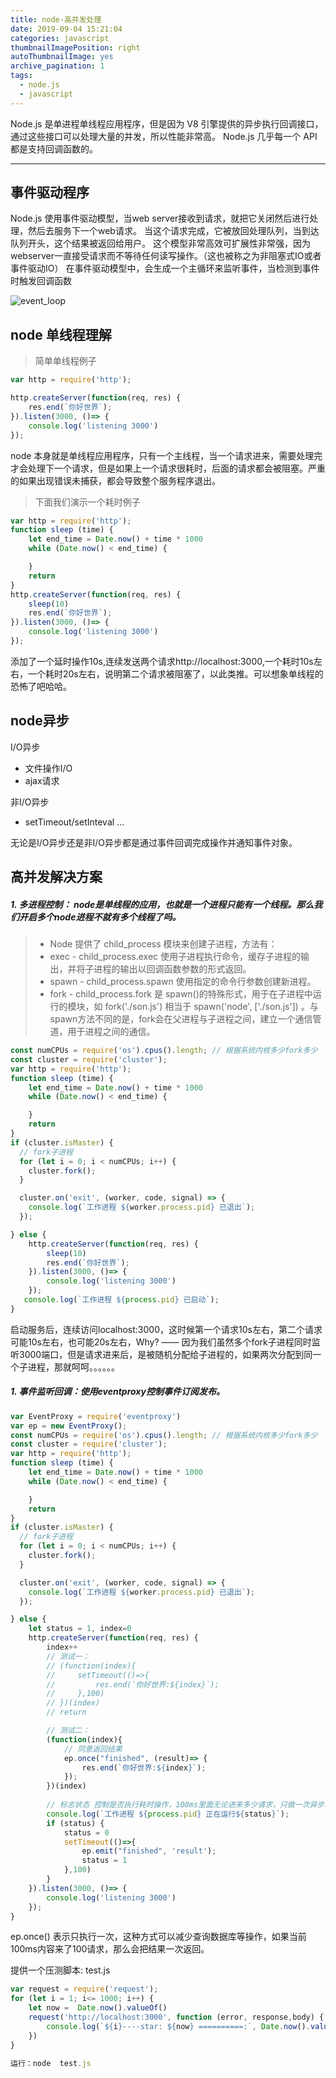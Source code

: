 ```yaml
---
title: node-高并发处理
date: 2019-09-04 15:21:04
categories: javascript
thumbnailImagePosition: right
autoThumbnailImage: yes
archive_pagination: 1
tags:
  - node.js
  - javascript
---
```


Node.js 是单进程单线程应用程序，但是因为 V8 引擎提供的异步执行回调接口，通过这些接口可以处理大量的并发，所以性能非常高。
Node.js 几乎每一个 API 都是支持回调函数的。
<!-- more -->

------

## 事件驱动程序

Node.js 使用事件驱动模型，当web server接收到请求，就把它关闭然后进行处理，然后去服务下一个web请求。
当这个请求完成，它被放回处理队列，当到达队列开头，这个结果被返回给用户。
这个模型非常高效可扩展性非常强，因为webserver一直接受请求而不等待任何读写操作。（这也被称之为非阻塞式IO或者事件驱动IO）
在事件驱动模型中，会生成一个主循环来监听事件，当检测到事件时触发回调函数

![event_loop](/images/event_loop.jpg)


## node 单线程理解

> 简单单线程例子

```javascript
var http = require('http');

http.createServer(function(req, res) {
    res.end(`你好世界`);
}).listen(3000, ()=> {
    console.log('listening 3000')
});
```
node 本身就是单线程应用程序，只有一个主线程，当一个请求进来，需要处理完才会处理下一个请求，但是如果上一个请求很耗时，后面的请求都会被阻塞。严重的如果出现错误未捕获，都会导致整个服务程序退出。

> 下面我们演示一个耗时例子

```javascript
var http = require('http');
function sleep (time) {
    let end_time = Date.now() + time * 1000
    while (Date.now() < end_time) {

    }
    return 
}
http.createServer(function(req, res) {
    sleep(10)
    res.end(`你好世界`);
}).listen(3000, ()=> {
    console.log('listening 3000')
});
```
添加了一个延时操作10s,连续发送两个请求http://localhost:3000,一个耗时10s左右，一个耗时20s左右，说明第二个请求被阻塞了，以此类推。可以想象单线程的恐怖了吧哈哈。

## node异步

I/O异步

- 文件操作I/O
- ajax请求

非I/O异步
- setTimeout/setInteval ...

无论是I/O异步还是非I/O异步都是通过事件回调完成操作并通知事件对象。


## 高并发解决方案

##### 1. 多进程控制： node是单线程的应用，也就是一个进程只能有一个线程。那么我们开启多个node进程不就有多个线程了吗。

> * Node 提供了 child_process 模块来创建子进程，方法有：
> * exec - child_process.exec 使用子进程执行命令，缓存子进程的输出，并将子进程的输出以回调函数参数的形式返回。
> * spawn - child_process.spawn 使用指定的命令行参数创建新进程。
> * fork - child_process.fork 是 spawn()的特殊形式，用于在子进程中运行的模块，如 fork('./son.js') 相当于 spawn('node', ['./son.js']) 。与spawn方法不同的是，fork会在父进程与子进程之间，建立一个通信管道，用于进程之间的通信。

```javascript
const numCPUs = require('os').cpus().length; // 根据系统内核多少fork多少
const cluster = require('cluster');
var http = require('http');
function sleep (time) {
    let end_time = Date.now() + time * 1000
    while (Date.now() < end_time) {

    }
    return 
}
if (cluster.isMaster) {
  // fork子进程
  for (let i = 0; i < numCPUs; i++) {
    cluster.fork();
  }

  cluster.on('exit', (worker, code, signal) => {
    console.log(`工作进程 ${worker.process.pid} 已退出`);
  });

} else {
    http.createServer(function(req, res) {
        sleep(10)
        res.end(`你好世界`);
    }).listen(3000, ()=> {
        console.log('listening 3000')
    });
   console.log(`工作进程 ${process.pid} 已启动`);
}
```

启动服务后，连续访问localhost:3000，这时候第一个请求10s左右，第二个请求可能10s左右，也可能20s左右，Why? 
—— 因为我们虽然多个fork子进程同时监听3000端口，但是请求进来后，是被随机分配给子进程的，如果两次分配到同一个子进程，那就呵呵。。。。。。

##### 1. 事件监听回调：使用eventproxy控制事件订阅发布。

```javascript
var EventProxy = require('eventproxy')
var ep = new EventProxy();
const numCPUs = require('os').cpus().length; // 根据系统内核多少fork多少
const cluster = require('cluster');
var http = require('http');
function sleep (time) {
    let end_time = Date.now() + time * 1000
    while (Date.now() < end_time) {

    }
    return 
}
if (cluster.isMaster) {
  // fork子进程
  for (let i = 0; i < numCPUs; i++) {
    cluster.fork();
  }

  cluster.on('exit', (worker, code, signal) => {
    console.log(`工作进程 ${worker.process.pid} 已退出`);
  });

} else {
    let status = 1, index=0
    http.createServer(function(req, res) {
        index++
        // 测试一：
        // (function(index){
        //     setTimeout(()=>{
        //         res.end(`你好世界:${index}`);
        //     },100)
        // })(index)
        // return

        // 测试二：
        (function(index){
            // 同意返回结果
            ep.once("finished", (result)=> {
                res.end(`你好世界:${index}`);
            });
        })(index)
        
        // 标志状态 控制是否执行耗时操作，100ms里面无论进来多少请求，只做一次异步耗时操作（setTimeout 相当于sql查询语句）
        console.log(`工作进程 ${process.pid} 正在运行${status}`);
        if (status) {
            status = 0
            setTimeout(()=>{
                ep.emit("finished", 'result');
                status = 1
            },100)
        }
    }).listen(3000, ()=> {
        console.log('listening 3000')
    });
}
```
ep.once() 表示只执行一次，这种方式可以减少查询数据库等操作，如果当前100ms内容来了100请求，那么会把结果一次返回。

提供一个压测脚本: test.js

```javascript 
var request = require('request');
for (let i = 1; i<= 1000; i++) {
    let now =  Date.now().valueOf()
    request('http://localhost:3000', function (error, response,body) {
        console.log(`${i}----star: ${now} ==========:`, Date.now().valueOf() - now, body)
    })
}

运行：node  test.js
```